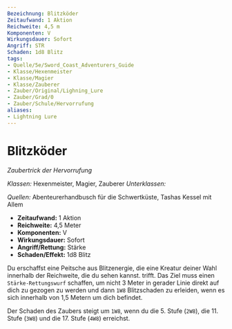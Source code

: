 ```yaml
---
Bezeichnung: Blitzköder
Zeitaufwand: 1 Aktion
Reichweite: 4,5 m
Komponenten: V
Wirkungsdauer: Sofort
Angriff: STR
Schaden: 1d8 Blitz
tags: 
- Quelle/5e/Sword_Coast_Adventurers_Guide
- Klasse/Hexenmeister
- Klasse/Magier
- Klasse/Zauberer
- Zauber/Original/Lighning_Lure
- Zauber/Grad/0
- Zauber/Schule/Hervorrufung
aliases: 
- Lightning Lure
---
```

# Blitzköder
_Zaubertrick der Hervorrufung_

_Klassen:_ Hexenmeister, Magier, Zauberer
_Unterklassen:_

_Quellen:_ Abenteurerhandbusch für die Schwertküste, Tashas Kessel mit Allem

- **Zeitaufwand:** 1 Aktion
- **Reichweite:** 4,5 Meter
- **Komponenten:** V
- **Wirkungsdauer:** Sofort
- **Angriff/Rettung:** Stärke
- **Schaden/Effekt:** 1d8 Blitz

Du erschaffst eine Peitsche aus Blitzenergie, die eine Kreatur deiner Wahl innerhalb der Reichweite, die du sehen kannst. trifft. Das Ziel muss einen `Stärke-Rettungswurf` schaffen, um nicht 3 Meter in gerader Linie direkt auf dich zu gezogen zu werden und dann `1W8` Blitzschaden zu erleiden, wenn es sich innerhalb von 1,5 Metern um dich befindet.

Der Schaden des Zaubers steigt um `1W8`, wenn du die 5. Stufe (`2W8`), die 11. Stufe (`3W8`) und die 17. Stufe (`4W8`) erreichst.